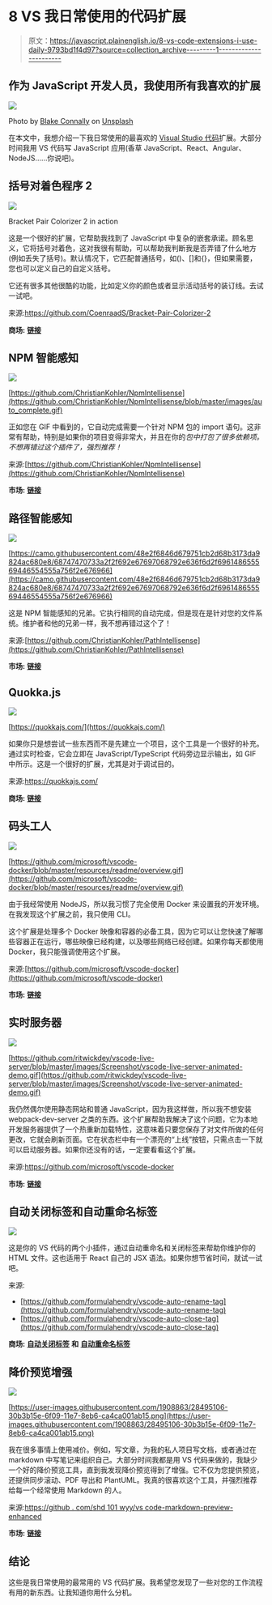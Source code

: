 # 8 VS 我日常使用的代码扩展

> 原文：<https://javascript.plainenglish.io/8-vs-code-extensions-i-use-daily-9793bd1f4d97?source=collection_archive---------1----------------------->

## 作为 JavaScript 开发人员，我使用所有我喜欢的扩展

![](img/555a19e062d60309e69bb76df7761a43.png)

Photo by [Blake Connally](https://unsplash.com/@blakeconnally?utm_source=unsplash&utm_medium=referral&utm_content=creditCopyText) on [Unsplash](https://unsplash.com/s/photos/coding?utm_source=unsplash&utm_medium=referral&utm_content=creditCopyText)

在本文中，我想介绍一下我日常使用的最喜欢的 [Visual Studio 代码](https://code.visualstudio.com/)扩展。大部分时间我用 VS 代码写 JavaScript 应用(香草 JavaScript、React、Angular、NodeJS……你说吧)。

## 括号对着色程序 2

![](img/a7630b9936afd4e33edc195fcf61ada2.png)

Bracket Pair Colorizer 2 in action

这是一个很好的扩展，它帮助我找到了 JavaScript 中复杂的嵌套承诺。顾名思义，它将括号对着色，这对我很有帮助，可以帮助我判断我是否弄错了什么地方(例如丢失了括号)。默认情况下，它匹配普通括号，如()、[]和{}，但如果需要，您也可以定义自己的自定义括号。

它还有很多其他很酷的功能，比如定义你的颜色或者显示活动括号的装订线。去试一试吧。

来源:https://github.com/CoenraadS/Bracket-Pair-Colorizer-2

**商场:** [**链接**](https://marketplace.visualstudio.com/items?itemName=CoenraadS.bracket-pair-colorizer-2)

## NPM 智能感知

![](img/6104f045d80e6567aba80b116325abf6.png)

[https://github.com/ChristianKohler/NpmIntellisense](https://github.com/ChristianKohler/NpmIntellisense/blob/master/images/auto_complete.gif)

正如您在 GIF 中看到的，它自动完成需要一个针对 NPM 包的 import 语句。这非常有帮助，特别是如果你的项目变得非常大，并且在你的*包中打包了很多依赖项。不想再错过这个插件了，强烈推荐！*

来源:[https://github.com/ChristianKohler/NpmIntellisense](https://github.com/ChristianKohler/NpmIntellisense)

**市场:** [**链接**](https://marketplace.visualstudio.com/items?itemName=christian-kohler.npm-intellisense)

## 路径智能感知

![](img/bc612409fa4844619bb7a22f6ffbef8f.png)

[https://camo.githubusercontent.com/48e2f6846d679751cb2d68b3173da9824ac680e8/68747470733a2f2f692e67697068792e636f6d2f696148655569446554555a756f2e676966](https://camo.githubusercontent.com/48e2f6846d679751cb2d68b3173da9824ac680e8/68747470733a2f2f692e67697068792e636f6d2f696148655569446554555a756f2e676966)

这是 NPM 智能感知的兄弟。它执行相同的自动完成，但是现在是针对您的文件系统。维护者和他的兄弟一样，我不想再错过这个了！

来源:[https://github.com/ChristianKohler/PathIntellisense](https://github.com/ChristianKohler/PathIntellisense)

**市场:** [**链接**](https://marketplace.visualstudio.com/items?itemName=christian-kohler.path-intellisense)

## Quokka.js

![](img/3f7ba223539d0baec15e228941d44479.png)

[https://quokkajs.com/](https://quokkajs.com/)

如果你只是想尝试一些东西而不是先建立一个项目，这个工具是一个很好的补充。通过实时检查，它会立即在 JavaScript/TypeScript 代码旁边显示输出，如 GIF 中所示。这是一个很好的扩展，尤其是对于调试目的。

来源:https://quokkajs.com/

**商场:** [**链接**](https://marketplace.visualstudio.com/items?itemName=WallabyJs.quokka-vscode)

## 码头工人

![](img/8f2d270da754d00cfe469b2bb184538d.png)

[https://github.com/microsoft/vscode-docker/blob/master/resources/readme/overview.gif](https://github.com/microsoft/vscode-docker/blob/master/resources/readme/overview.gif)

由于我经常使用 NodeJS，所以我习惯了完全使用 Docker 来设置我的开发环境。在我发现这个扩展之前，我只使用 CLI。

这个扩展是处理多个 Docker 映像和容器的必备工具，因为它可以让您快速了解哪些容器正在运行，哪些映像已经构建，以及哪些网络已经创建。如果你每天都使用 Docker，我只能强调使用这个扩展。

来源:[https://github.com/microsoft/vscode-docker](https://github.com/microsoft/vscode-docker)

**市场:** [**链接**](https://marketplace.visualstudio.com/items?itemName=ms-azuretools.vscode-docker)

## 实时服务器

![](img/5822f0265c1feffc6114e68d4fdcdc6f.png)

[https://github.com/ritwickdey/vscode-live-server/blob/master/images/Screenshot/vscode-live-server-animated-demo.gif](https://github.com/ritwickdey/vscode-live-server/blob/master/images/Screenshot/vscode-live-server-animated-demo.gif)

我仍然偶尔使用静态网站和普通 JavaScript，因为我这样做，所以我不想安装 webpack-dev-server 之类的东西。这个扩展帮助我解决了这个问题，它为本地开发服务器提供了一个热重新加载特性，这意味着只要您保存了对文件所做的任何更改，它就会刷新页面。它在状态栏中有一个漂亮的“上线”按钮，只需点击一下就可以启动服务器。如果你还没有的话，一定要看看这个扩展。

来源:https://github.com/microsoft/vscode-docker

**市场:** [**链接**](https://marketplace.visualstudio.com/items?itemName=ritwickdey.LiveServer)

## 自动关闭标签和自动重命名标签

![](img/77a7c6e577f1cb1228170fc13738564c.png)

这是你的 VS 代码的两个小插件，通过自动重命名和关闭标签来帮助你维护你的 HTML 文件。这也适用于 React 自己的 JSX 语法。如果你想节省时间，就试一试吧。

来源:

*   [https://github.com/formulahendry/vscode-auto-rename-tag](https://github.com/formulahendry/vscode-auto-rename-tag)
*   [https://github.com/formulahendry/vscode-auto-close-tag](https://github.com/formulahendry/vscode-auto-close-tag)

**商场:** [**自动关闭标签**](https://marketplace.visualstudio.com/items?itemName=formulahendry.auto-close-tag) **和** [**自动重命名标签**](https://marketplace.visualstudio.com/items?itemName=formulahendry.auto-rename-tag)

## 降价预览增强

![](img/700636e26f75cce5b349c27889000ff5.png)

[https://user-images.githubusercontent.com/1908863/28495106-30b3b15e-6f09-11e7-8eb6-ca4ca001ab15.png](https://user-images.githubusercontent.com/1908863/28495106-30b3b15e-6f09-11e7-8eb6-ca4ca001ab15.png)

我在很多事情上使用减价。例如，写文章，为我的私人项目写文档，或者通过在 markdown 中写笔记来组织自己。大部分时间我都是用 VS 代码来做的，我缺少一个好的降价预览工具，直到我发现降价预览得到了增强。它不仅为您提供预览，还提供同步滚动、PDF 导出和 PlantUML。我真的很喜欢这个工具，并强烈推荐给每一个经常使用 Markdown 的人。

来源:[https://github . com/shd 101 wyy/vs code-markdown-preview-enhanced](https://github.com/shd101wyy/vscode-markdown-preview-enhanced)

**市场:** [**链接**](https://marketplace.visualstudio.com/items?itemName=shd101wyy.markdown-preview-enhanced)

## 结论

这些是我日常使用的最常用的 VS 代码扩展。我希望您发现了一些对您的工作流程有用的新东西。让我知道你用什么分机。